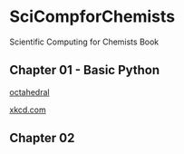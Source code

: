 # SciCompforChemists
Scientific Computing for Chemists Book

## Chapter 01 - Basic Python

[octahedral](T_shaped.png)

[xkcd.com](https://xkcd.com/)
  
## Chapter 02
